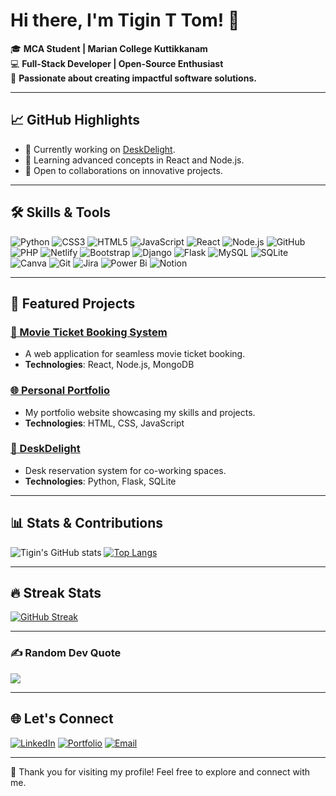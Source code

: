 # Hi there, I'm Tigin T Tom! 👋

🎓 **MCA Student | Marian College Kuttikkanam**  
💻 **Full-Stack Developer | Open-Source Enthusiast**  
🌟 **Passionate about creating impactful software solutions.**

---

## 📈 GitHub Highlights
- 🔭 Currently working on [DeskDelight](https://github.com/Tigin-T-om/DeskDelight).
- 🌱 Learning advanced concepts in React and Node.js.
- 🤝 Open to collaborations on innovative projects.

---

## 🛠️ Skills & Tools
![Python](https://img.shields.io/badge/python-3670A0?style=for-the-badge&logo=python&logoColor=ffdd54)
![CSS3](https://img.shields.io/badge/css3-%231572B6.svg?style=for-the-badge&logo=css3&logoColor=white)
![HTML5](https://img.shields.io/badge/html5-%23E34F26.svg?style=for-the-badge&logo=html5&logoColor=white)
![JavaScript](https://img.shields.io/badge/-JavaScript-F7DF1E?logo=javascript&logoColor=black)
![React](https://img.shields.io/badge/-React-61DAFB?logo=react&logoColor=black)
![Node.js](https://img.shields.io/badge/-Node.js-339933?logo=node.js&logoColor=white)
![GitHub](https://img.shields.io/badge/github-%23121011.svg?style=for-the-badge&logo=github&logoColor=white)
![PHP](https://img.shields.io/badge/php-%23777BB4.svg?style=for-the-badge&logo=php&logoColor=white)
![Netlify](https://img.shields.io/badge/netlify-%23000000.svg?style=for-the-badge&logo=netlify&logoColor=#00C7B7)
![Bootstrap](https://img.shields.io/badge/bootstrap-%238511FA.svg?style=for-the-badge&logo=bootstrap&logoColor=white)
![Django](https://img.shields.io/badge/django-%23092E20.svg?style=for-the-badge&logo=django&logoColor=white)
![Flask](https://img.shields.io/badge/flask-%23000.svg?style=for-the-badge&logo=flask&logoColor=white)
![MySQL](https://img.shields.io/badge/mysql-4479A1.svg?style=for-the-badge&logo=mysql&logoColor=white)
![SQLite](https://img.shields.io/badge/sqlite-%2307405e.svg?style=for-the-badge&logo=sqlite&logoColor=white)
![Canva](https://img.shields.io/badge/Canva-%2300C4CC.svg?style=for-the-badge&logo=Canva&logoColor=white)
![Git](https://img.shields.io/badge/git-%23F05033.svg?style=for-the-badge&logo=git&logoColor=white)
![Jira](https://img.shields.io/badge/jira-%230A0FFF.svg?style=for-the-badge&logo=jira&logoColor=white)
![Power Bi](https://img.shields.io/badge/power_bi-F2C811?style=for-the-badge&logo=powerbi&logoColor=black)
![Notion](https://img.shields.io/badge/Notion-%23000000.svg?style=for-the-badge&logo=notion&logoColor=white)



---

## 🚀 Featured Projects
### [🎥 Movie Ticket Booking System](https://github.com/Tigin-T-om/Movie_ticket)
- A web application for seamless movie ticket booking.
- **Technologies**: React, Node.js, MongoDB

### [🌐 Personal Portfolio](https://github.com/Tigin-T-om/Portfolio)
- My portfolio website showcasing my skills and projects.
- **Technologies**: HTML, CSS, JavaScript

### [💼 DeskDelight](https://github.com/Tigin-T-om/DeskDelight)
- Desk reservation system for co-working spaces.
- **Technologies**: Python, Flask, SQLite

---

## 📊 Stats & Contributions
![Tigin's GitHub stats](https://github-readme-stats.vercel.app/api?username=Tigin-T-om&show_icons=true&theme=radical)
[![Top Langs](https://github-readme-stats.vercel.app/api/top-langs/?username=Tigin-T-om&layout=compact&theme=radical)](https://github.com/Tigin-T-om)

---

## 🔥 Streak Stats
[![GitHub Streak](https://streak-stats.demolab.com/?user=Tigin-T-om&theme=radical&hide_border=true)](https://git.io/streak-stats)

---

### ✍️ Random Dev Quote
![](https://quotes-github-readme.vercel.app/api?type=vetical&theme=radical)

---

## 🌐 Let's Connect
[![LinkedIn](https://img.shields.io/badge/-LinkedIn-0077B5?logo=linkedin&logoColor=white)](https://www.linkedin.com/in/tigintom2003)
[![Portfolio](https://img.shields.io/badge/-Portfolio-black?logo=github&logoColor=white)](https://tigin-portfolio.com)
[![Email](https://img.shields.io/badge/-Email-D14836?logo=gmail&logoColor=white)](mailto:tigintom158@gmail.com)

---

🙌 Thank you for visiting my profile! Feel free to explore and connect with me.
